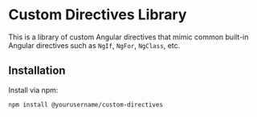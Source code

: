 # Custom Directives Library

This is a library of custom Angular directives that mimic common built-in Angular directives such as `NgIf`, `NgFor`, `NgClass`, etc.

## Installation

Install via npm:

```bash
npm install @yourusername/custom-directives
